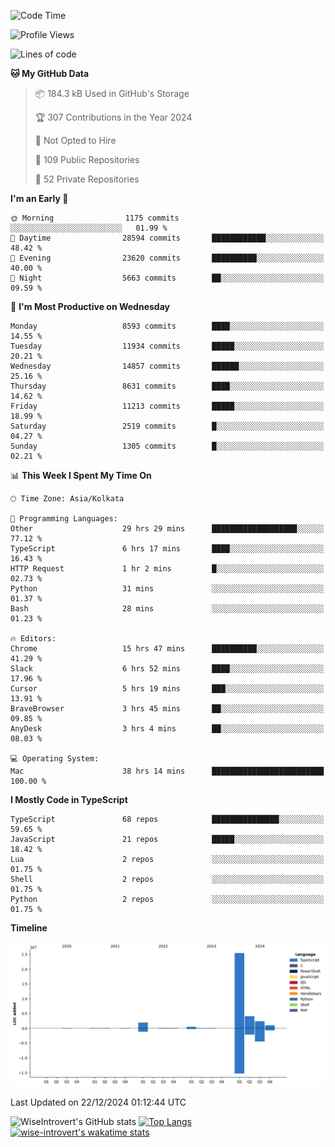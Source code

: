 <!--START_SECTION:waka-->
![Code Time](http://img.shields.io/badge/Code%20Time-2%2C006%20hrs%2055%20mins-blue)

![Profile Views](http://img.shields.io/badge/Profile%20Views-0-blue)

![Lines of code](https://img.shields.io/badge/From%20Hello%20World%20I%27ve%20Written-35.9%20million%20lines%20of%20code-blue)

**🐱 My GitHub Data** 

> 📦 184.3 kB Used in GitHub's Storage 
 > 
> 🏆 307 Contributions in the Year 2024
 > 
> 🚫 Not Opted to Hire
 > 
> 📜 109 Public Repositories 
 > 
> 🔑 52 Private Repositories 
 > 
**I'm an Early 🐤** 

```text
🌞 Morning                1175 commits        ░░░░░░░░░░░░░░░░░░░░░░░░░   01.99 % 
🌆 Daytime                28594 commits       ████████████░░░░░░░░░░░░░   48.42 % 
🌃 Evening                23620 commits       ██████████░░░░░░░░░░░░░░░   40.00 % 
🌙 Night                  5663 commits        ██░░░░░░░░░░░░░░░░░░░░░░░   09.59 % 
```
📅 **I'm Most Productive on Wednesday** 

```text
Monday                   8593 commits        ████░░░░░░░░░░░░░░░░░░░░░   14.55 % 
Tuesday                  11934 commits       █████░░░░░░░░░░░░░░░░░░░░   20.21 % 
Wednesday                14857 commits       ██████░░░░░░░░░░░░░░░░░░░   25.16 % 
Thursday                 8631 commits        ████░░░░░░░░░░░░░░░░░░░░░   14.62 % 
Friday                   11213 commits       █████░░░░░░░░░░░░░░░░░░░░   18.99 % 
Saturday                 2519 commits        █░░░░░░░░░░░░░░░░░░░░░░░░   04.27 % 
Sunday                   1305 commits        █░░░░░░░░░░░░░░░░░░░░░░░░   02.21 % 
```


📊 **This Week I Spent My Time On** 

```text
🕑︎ Time Zone: Asia/Kolkata

💬 Programming Languages: 
Other                    29 hrs 29 mins      ███████████████████░░░░░░   77.12 % 
TypeScript               6 hrs 17 mins       ████░░░░░░░░░░░░░░░░░░░░░   16.43 % 
HTTP Request             1 hr 2 mins         █░░░░░░░░░░░░░░░░░░░░░░░░   02.73 % 
Python                   31 mins             ░░░░░░░░░░░░░░░░░░░░░░░░░   01.37 % 
Bash                     28 mins             ░░░░░░░░░░░░░░░░░░░░░░░░░   01.23 % 

🔥 Editors: 
Chrome                   15 hrs 47 mins      ██████████░░░░░░░░░░░░░░░   41.29 % 
Slack                    6 hrs 52 mins       ████░░░░░░░░░░░░░░░░░░░░░   17.96 % 
Cursor                   5 hrs 19 mins       ███░░░░░░░░░░░░░░░░░░░░░░   13.91 % 
BraveBrowser             3 hrs 45 mins       ██░░░░░░░░░░░░░░░░░░░░░░░   09.85 % 
AnyDesk                  3 hrs 4 mins        ██░░░░░░░░░░░░░░░░░░░░░░░   08.03 % 

💻 Operating System: 
Mac                      38 hrs 14 mins      █████████████████████████   100.00 % 
```

**I Mostly Code in TypeScript** 

```text
TypeScript               68 repos            ███████████████░░░░░░░░░░   59.65 % 
JavaScript               21 repos            █████░░░░░░░░░░░░░░░░░░░░   18.42 % 
Lua                      2 repos             ░░░░░░░░░░░░░░░░░░░░░░░░░   01.75 % 
Shell                    2 repos             ░░░░░░░░░░░░░░░░░░░░░░░░░   01.75 % 
Python                   2 repos             ░░░░░░░░░░░░░░░░░░░░░░░░░   01.75 % 
```



**Timeline**

![Lines of Code chart](https://raw.githubusercontent.com/wise-introvert/wise-introvert/master/assets/bar_graph.png)


 Last Updated on 22/12/2024 01:12:44 UTC
<!--END_SECTION:waka-->

![WiseIntrovert's GitHub stats](https://github-readme-stats.vercel.app/api?username=wise-introvert&count_private=true&show_icons=true)
[![Top Langs](https://github-readme-stats.vercel.app/api/top-langs/?username=wise-introvert&langs_count=10)](https://github.com/anuraghazra/github-readme-stats)
[![wise-introvert's wakatime stats](https://github-readme-stats.vercel.app/api/wakatime?username=wiseintrovert)](https://github.com/anuraghazra/github-readme-stats)
